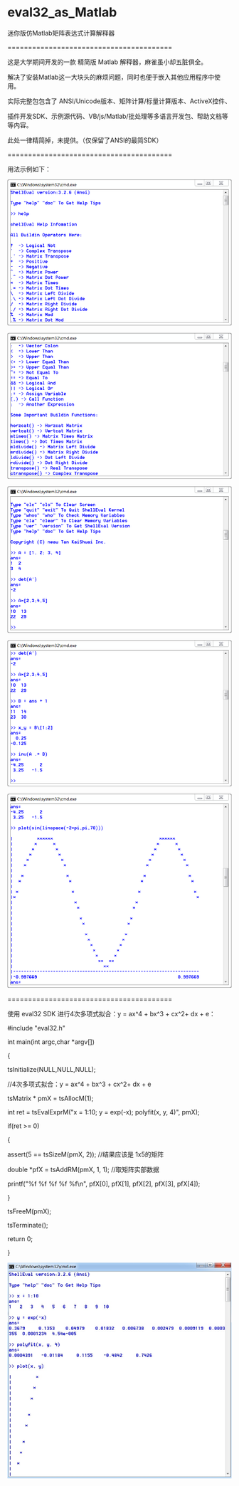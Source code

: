 ﻿# eval32_as_Matlab

迷你版仿Matlab矩阵表达式计算解释器

========================================

这是大学期间开发的一款 精简版 Matlab 解释器，麻雀虽小却五脏俱全。

解决了安装Matlab这一大块头的麻烦问题，同时也便于嵌入其他应用程序中使用。

实际完整包包含了 ANSI/Unicode版本、矩阵计算/标量计算版本、ActiveX控件、

   插件开发SDK、示例源代码、VB/js/Matlab/批处理等多语言开发包、帮助文档等等内容。
    
此处一律精简掉，未提供。（仅保留了ANSI的最简SDK）

========================================

用法示例如下：

![eval32](https://github.com/tankaishuai/eval32_as_Matlab/blob/master/doc/1.png)

![eval32](https://github.com/tankaishuai/eval32_as_Matlab/blob/master/doc/2.png)

![eval32](https://github.com/tankaishuai/eval32_as_Matlab/blob/master/doc/3.png)

![eval32](https://github.com/tankaishuai/eval32_as_Matlab/blob/master/doc/4.png)

![eval32](https://github.com/tankaishuai/eval32_as_Matlab/blob/master/doc/5.png)

========================================

使用 eval32 SDK 进行4次多项式拟合：y = ax^4 + bx^3 + cx^2+ dx + e：

#include "eval32.h"


int main(int argc,char *argv[])

{ 

  tsInitialize(NULL,NULL,NULL); 
  

  //4次多项式拟合：y = ax^4 + bx^3 + cx^2+ dx + e
  
  tsMatrix * pmX = tsAllocM(1);
  
  int ret = tsEvalExprM("x = 1:10; y = exp(-x); polyfit(x, y, 4)", pmX);
  
  if(ret >= 0)
  
  {
  
  assert(5 == tsSizeM(pmX, 2));      //结果应该是 1x5的矩阵
  	
  double *pfX = tsAddRM(pmX, 1, 1);  //取矩阵实部数据
  	
  printf("%f %f %f %f %f\n", pfX[0], pfX[1], pfX[2], pfX[3], pfX[4]);
   
  }
  
  tsFreeM(pmX);


  tsTerminate(); 
  
  return 0; 
  
}

![eval32](https://github.com/tankaishuai/eval32_as_Matlab/blob/master/doc/6.jpg)
